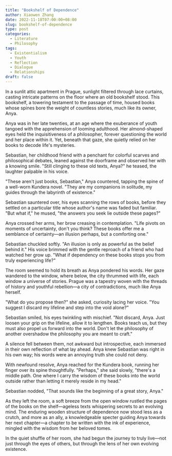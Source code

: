 ```yaml
---
title: "Bookshelf of Dependence"
author: Xiaowen Zhang
date: 2022-11-18T07:00:00+08:00
slug: bookshelf-of-dependence
type: post
categories:
  - Literature
  - Philosophy
tags:
  - Existentialism
  - Youth
  - Reflection
  - Dialogue
  - Relationships
draft: false
---
```


In a sunlit attic apartment in Prague, sunlight filtered through lace curtains, casting intricate patterns on the floor where an old bookshelf stood. This bookshelf, a towering testament to the passage of time, housed books whose spines bore the weight of countless stories, much like its owner, Anya.

Anya was in her late twenties, at an age where the exuberance of youth tangoed with the apprehension of looming adulthood. Her almond-shaped eyes held the inquisitiveness of a philosopher, forever questioning the world and her place within it. Yet, beneath that gaze, she quietly relied on her books to decode life's mysteries.

Sebastian, her childhood friend with a penchant for colorful scarves and philosophical debates, leaned against the doorframe and observed her with a knowing smile. "Still clinging to these old texts, Anya?" he teased, the laughter palpable in his voice.

"These aren't just books, Sebastian," Anya countered, tapping the spine of a well-worn Kundera novel. "They are my companions in solitude, my guides through the labyrinth of existence."

Sebastian sauntered over, his eyes scanning the rows of books, before they settled on a particular title whose author's name was faded but familiar. "But what if," he mused, "the answers you seek lie outside these pages?"

Anya crossed her arms, her brow creasing in contemplation. "Life pivots on moments of uncertainty, don't you think? These books offer me a semblance of certainty—an illusion perhaps, but a comforting one."

Sebastian chuckled softly. "An illusion is only as powerful as the belief behind it." His voice brimmed with the gentle reproach of a friend who had watched her grow up. "What if dependency on these books stops you from truly experiencing life?"

The room seemed to hold its breath as Anya pondered his words. Her gaze wandered to the window, where below, the city thrummed with life, each window a universe of stories. Prague was a tapestry woven with the threads of history and youthful rebellion—a city of contradictions, much like Anya herself.

"What do you propose then?" she asked, curiosity lacing her voice. "You suggest I discard my lifeline and step into the void alone?"

Sebastian smiled, his eyes twinkling with mischief. "Not discard, Anya. Just loosen your grip on the lifeline, allow it to lengthen. Books teach us, but they must also propel us forward into the world. Don't let the philosophy of another overshadow the philosophy you are meant to craft."

A silence fell between them, not awkward but introspective, each immersed in their own reflection of what lay ahead. Anya knew Sebastian was right in his own way; his words were an annoying truth she could not deny.

With newfound resolve, Anya reached for the Kundera book, running her finger over its spine thoughtfully. "Perhaps," she said slowly, "there's a middle path. One where I carry the wisdom of these books into the world outside rather than letting it merely reside in my head."

Sebastian nodded, "That sounds like the beginning of a great story, Anya."

As they left the room, a soft breeze from the open window rustled the pages of the books on the shelf—ageless texts whispering secrets to an evolving mind. The enduring wooden structure of dependence now stood less as a crutch, and more as an ally, a knowledgeable specter guiding Anya towards her next chapter—a chapter to be written with the ink of experience, mingled with the wisdom from her beloved tomes.

In the quiet shuffle of her room, she had begun the journey to truly live—not just through the eyes of others, but through the lens of her own evolving existence.